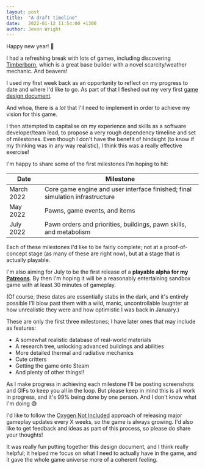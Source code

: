 ```yaml
---
layout: post
title:  "A draft timeline"
date:   2022-01-12 11:54:00 +1300
author: Jevon Wright
---
```


Happy new year! 🎉

I had a refreshing break with lots of games, including discovering [Timberborn](https://store.steampowered.com/app/1062090/Timberborn/),
which is a great base builder with a novel scarcity/weather mechanic. And beavers!

I used my first week back as an opportunity to reflect on my progress to date and where I'd like to go.
As part of that I fleshed out my very first [game design document](https://en.wikipedia.org/wiki/Game_design_document).

And whoa, there is a _lot_ that I'll need to implement in order to achieve my vision for this game.

I then attempted to capitalise on my experience and skills as a software developer/team lead, to propose a very rough
dependency timeline and set of milestones. Even though I don't have the benefit of hindsight (to know
if my thinking was in any way realistic), I think this was a really effective exercise!

I'm happy to share some of the first milestones I'm hoping to hit:

|Date|Milestone|
|----|---------|
|March 2022|Core game engine and user interface finished; final simulation infrastructure|
|May 2022|Pawns, game events, and items|
|July 2022|Pawn orders and priorities, buildings, pawn skills, and metabolism|

Each of these milestones I'd like to be fairly complete; not at a proof-of-concept stage (as many
of these are right now), but at a stage that is actually playable.

I'm also aiming for July to be the first release of a **playable alpha for my [Patreons](https://www.patreon.com/jevon)**.
By then I'm hoping it will be a reasonably entertaining sandbox game with at least 30 minutes of gameplay.

(Of course, these dates are essentially stabs in the dark, and it's entirely possible I'll blow past them with
a wild, manic, uncontrollable laughter at how unrealistic they were and how optimistic I was back in January.)

These are only the first three milestones; I have later ones that may include as features:

* A somewhat realistic database of real-world materials
* A research tree, unlocking advanced buildings and abilities
* More detailed thermal and radiative mechanics
* Cute critters
* Getting the game onto Steam
* And plenty of other things!!

As I make progress in achieving each milestone I'll be posting screenshots and GIFs to keep you all in the loop.
But please keep in mind this is all work in progress, and it's 99% being done by one person. And I don't know what I'm doing 😅

I'd like to follow the [Oxygen Not Included](https://forums.kleientertainment.com/game-updates/oni-alpha/)
approach of releasing major gameplay updates every X weeks, so the game is always
growing. I'd also like to get feedback and ideas as part of this process, so please do share your thoughts!

It was really fun putting together this design document, and I think really helpful; it helped me focus on what
I need to actually have in the game, and it gave the whole game universe more of a coherent feeling.
